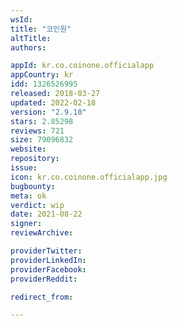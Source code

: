 ```yaml
---
wsId: 
title: "코인원"
altTitle: 
authors:

appId: kr.co.coinone.officialapp
appCountry: kr
idd: 1326526995
released: 2018-03-27
updated: 2022-02-18
version: "2.9.10"
stars: 2.85298
reviews: 721
size: 79096832
website: 
repository: 
issue: 
icon: kr.co.coinone.officialapp.jpg
bugbounty: 
meta: ok
verdict: wip
date: 2021-08-22
signer: 
reviewArchive:

providerTwitter: 
providerLinkedIn: 
providerFacebook: 
providerReddit: 

redirect_from:

---
```


